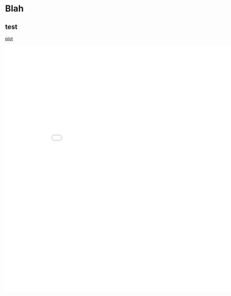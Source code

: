 # Blah 
## test

[plot](https://chart-studio.plotly.com/~zo3v3rnon/1/#plot)

<iframe width="900" height="800" frameborder="0" scrolling="no" src="//plotly.com/~zo3v3rnon/1.embed"></iframe>




